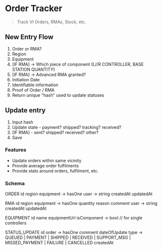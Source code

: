 # Order Tracker
> Track VI Orders, RMAs, Stock, etc.

## New Entry Flow

1) Order or RMA?
2) Region
3) Equipment
4) [IF RMA] -> Which piece of component (L//R CONTROLLER, BASE STATION QUANTITY)
5) [IF RMA] -> Advanced RMA granted?
6) Initiation Date
7) Identifiable information 
8) Proof of Order / RMA
9) Return unique "hash" used to update statuses


## Update entry
1) Input hash
2) Update state - payment? shipped? tracking? received?
3) [IF RMA] - sent? shipped? received? other?
4) Save


### Features

- Update orders within same vicinity
- Provide average order fulfilments
- Provide stats around orders, fulfilment, etc.

### Schema

ORDER
id
region
equipment -> hasOne
user -> string
createdAt
updatedAt

RMA
id
region
equipment -> hasOne
quantity
reason
comment
user -> string
createdAt
updatedAt

EQUIPMENT
id
name
equipmentUrl
isComponent -> bool // for single controllers

STATUS_UPDATE
id
order -> hasOne
comment
dateOfUpdate
type -> QUEUED | PAYMENT | SHIPPED | RECEIVED | SUPPORT_MSG | MISSED_PAYMENT | FAILURE | CANCELLED
createdAt